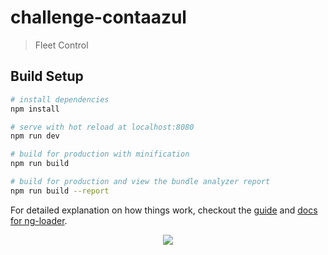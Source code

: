 # challenge-contaazul

> Fleet Control

## Build Setup

``` bash
# install dependencies
npm install

# serve with hot reload at localhost:8080
npm run dev

# build for production with minification
npm run build

# build for production and view the bundle analyzer report
npm run build --report
```

For detailed explanation on how things work, checkout the [guide](https://github.com/projecao/ng-webpack-template) and [docs for ng-loader](https://github.com/owen-it/ng-loader).

<p align="center">
    <img src="https://raw.githubusercontent.com/anteriovieira/challenge-contaazul/master/static/image/phone.gif">
</p>